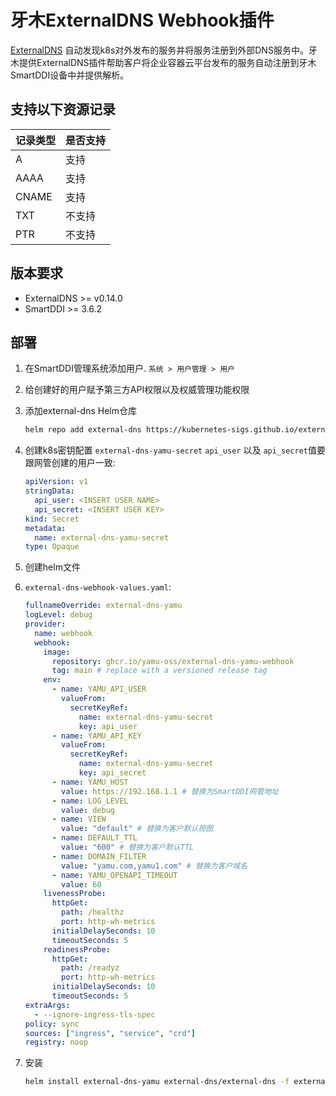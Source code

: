 # 牙木ExternalDNS Webhook插件

[ExternalDNS](https://github.com/kubernetes-sigs/external-dns) 自动发现k8s对外发布的服务并将服务注册到外部DNS服务中。牙木提供ExternalDNS插件帮助客户将企业容器云平台发布的服务自动注册到牙木SmartDDI设备中并提供解析。

## 支持以下资源记录
| 记录类型    | 是否支持     |
|-------------|--------------|
| A           | 支持         |
| AAAA        | 支持         |
| CNAME       | 支持         |
| TXT         | 不支持       |
| PTR         | 不支持       |



## 版本要求

- ExternalDNS >= v0.14.0
- SmartDDI >= 3.6.2

## 部署

1. 在SmartDDI管理系统添加用户. `系统 > 用户管理 > 用户`

2. 给创建好的用户赋予第三方API权限以及权威管理功能权限

3. 添加external-dns Helm仓库

    ```sh
    helm repo add external-dns https://kubernetes-sigs.github.io/external-dns/
    ```

5. 创建k8s密钥配置 `external-dns-yamu-secret`  `api_user` 以及 `api_secret`值要跟网管创建的用户一致:

    ```yaml
    apiVersion: v1
    stringData:
      api_user: <INSERT USER NAME>
      api_secret: <INSERT USER KEY>
    kind: Secret
    metadata:
      name: external-dns-yamu-secret
    type: Opaque
    ```

6. 创建helm文件
7. `external-dns-webhook-values.yaml`:

    ```yaml
    fullnameOverride: external-dns-yamu
    logLevel: debug
    provider:
      name: webhook
      webhook:
        image:
          repository: ghcr.io/yamu-oss/external-dns-yamu-webhook
          tag: main # replace with a versioned release tag
        env:
          - name: YAMU_API_USER
            valueFrom:
              secretKeyRef:
                name: external-dns-yamu-secret
                key: api_user
          - name: YAMU_API_KEY
            valueFrom:
              secretKeyRef:
                name: external-dns-yamu-secret
                key: api_secret
          - name: YAMU_HOST
            value: https://192.168.1.1 # 替换为SmartDDI网管地址
          - name: LOG_LEVEL
            value: debug
          - name: VIEW
            value: "default" # 替换为客户默认视图
          - name: DEFAULT_TTL
            value: "600" # 替换为客户默认TTL
          - name: DOMAIN_FILTER
            value: "yamu.com,yamu1.com" # 替换为客户域名
          - name: YAMU_OPENAPI_TIMEOUT
            value: 60
        livenessProbe:
          httpGet:
            path: /healthz
            port: http-wh-metrics
          initialDelaySeconds: 10
          timeoutSeconds: 5
        readinessProbe:
          httpGet:
            path: /readyz
            port: http-wh-metrics
          initialDelaySeconds: 10
          timeoutSeconds: 5
    extraArgs:
      - --ignore-ingress-tls-spec
    policy: sync
    sources: ["ingress", "service", "crd"]
    registry: noop
    ```

7. 安装

    ```sh
    helm install external-dns-yamu external-dns/external-dns -f external-dns-yamu-values yaml --version 1.14.5 -n external-dns
    ```

